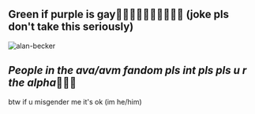## Green if purple is gay🤑🤑🧐🧐🤑😘😫😝🤤🥱 (joke pls don't take this seriously)
![alan-becker](https://github.com/veov/veov/assets/169670315/4ede539d-0397-4bdb-a2ae-91bc28e7400c)
## *People in the ava/avm fandom pls int pls pls u r the alpha*🧏💯💯

btw if u misgender me it's ok (im he/him)
